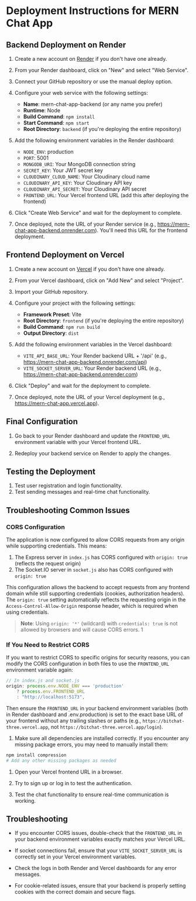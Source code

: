 # Deployment Instructions for MERN Chat App

## Backend Deployment on Render

1. Create a new account on [Render](https://render.com/) if you don't have one already.

2. From your Render dashboard, click on "New" and select "Web Service".

3. Connect your GitHub repository or use the manual deploy option.

4. Configure your web service with the following settings:
   - **Name**: mern-chat-app-backend (or any name you prefer)
   - **Runtime**: Node
   - **Build Command**: `npm install`
   - **Start Command**: `npm start`
   - **Root Directory**: `backend` (if you're deploying the entire repository)

5. Add the following environment variables in the Render dashboard:
   - `NODE_ENV`: production
   - `PORT`: 5001
   - `MONGODB_URI`: Your MongoDB connection string
   - `SECRET_KEY`: Your JWT secret key
   - `CLOUDINARY_CLOUD_NAME`: Your Cloudinary cloud name
   - `CLOUDINARY_API_KEY`: Your Cloudinary API key
   - `CLOUDINARY_API_SECRET`: Your Cloudinary API secret
   - `FRONTEND_URL`: Your Vercel frontend URL (add this after deploying the frontend)

6. Click "Create Web Service" and wait for the deployment to complete.

7. Once deployed, note the URL of your Render service (e.g., https://mern-chat-app-backend.onrender.com). You'll need this URL for the frontend deployment.

## Frontend Deployment on Vercel

1. Create a new account on [Vercel](https://vercel.com/) if you don't have one already.

2. From your Vercel dashboard, click on "Add New" and select "Project".

3. Import your GitHub repository.

4. Configure your project with the following settings:
   - **Framework Preset**: Vite
   - **Root Directory**: `frontend` (if you're deploying the entire repository)
   - **Build Command**: `npm run build`
   - **Output Directory**: `dist`

5. Add the following environment variables in the Vercel dashboard:
   - `VITE_API_BASE_URL`: Your Render backend URL + '/api' (e.g., https://mern-chat-app-backend.onrender.com/api)
   - `VITE_SOCKET_SERVER_URL`: Your Render backend URL (e.g., https://mern-chat-app-backend.onrender.com)

6. Click "Deploy" and wait for the deployment to complete.

7. Once deployed, note the URL of your Vercel deployment (e.g., https://mern-chat-app.vercel.app).

## Final Configuration

1. Go back to your Render dashboard and update the `FRONTEND_URL` environment variable with your Vercel frontend URL.

2. Redeploy your backend service on Render to apply the changes.

## Testing the Deployment

1. Test user registration and login functionality.
2. Test sending messages and real-time chat functionality.

## Troubleshooting Common Issues

### CORS Configuration

The application is now configured to allow CORS requests from any origin while supporting credentials. This means:

1. The Express server in `index.js` has CORS configured with `origin: true` (reflects the request origin)
2. The Socket.IO server in `socket.js` also has CORS configured with `origin: true`

This configuration allows the backend to accept requests from any frontend domain while still supporting credentials (cookies, authorization headers). The `origin: true` setting automatically reflects the requesting origin in the `Access-Control-Allow-Origin` response header, which is required when using credentials.

> **Note**: Using `origin: '*'` (wildcard) with `credentials: true` is not allowed by browsers and will cause CORS errors. <mcreference link="https://developer.mozilla.org/en-US/docs/Web/HTTP/CORS/Errors/CORSNotSupportingCredentials" index="1">1</mcreference>

### If You Need to Restrict CORS

If you want to restrict CORS to specific origins for security reasons, you can modify the CORS configuration in both files to use the `FRONTEND_URL` environment variable again:

```javascript
// In index.js and socket.js
origin: process.env.NODE_ENV === 'production' 
    ? process.env.FRONTEND_URL 
    : "http://localhost:5173",
```

Then ensure the `FRONTEND_URL` in your backend environment variables (both in Render dashboard and .env.production) is set to the exact base URL of your frontend without any trailing slashes or paths (e.g., `https://bitchat-three.vercel.app`, not `https://bitchat-three.vercel.app/login`).

1. Make sure all dependencies are installed correctly. If you encounter any missing package errors, you may need to manually install them:

```bash
npm install compression
# Add any other missing packages as needed
```

1. Open your Vercel frontend URL in a browser.

2. Try to sign up or log in to test the authentication.

3. Test the chat functionality to ensure real-time communication is working.

## Troubleshooting

- If you encounter CORS issues, double-check that the `FRONTEND_URL` in your backend environment variables exactly matches your Vercel URL.

- If socket connections fail, ensure that your `VITE_SOCKET_SERVER_URL` is correctly set in your Vercel environment variables.

- Check the logs in both Render and Vercel dashboards for any error messages.

- For cookie-related issues, ensure that your backend is properly setting cookies with the correct domain and secure flags.